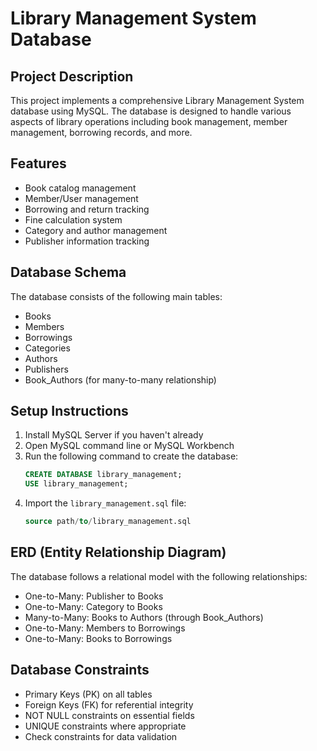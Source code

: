 # Library Management System Database

## Project Description
This project implements a comprehensive Library Management System database using MySQL. The database is designed to handle various aspects of library operations including book management, member management, borrowing records, and more.

## Features
- Book catalog management
- Member/User management
- Borrowing and return tracking
- Fine calculation system
- Category and author management
- Publisher information tracking

## Database Schema
The database consists of the following main tables:
- Books
- Members
- Borrowings
- Categories
- Authors
- Publishers
- Book_Authors (for many-to-many relationship)

## Setup Instructions
1. Install MySQL Server if you haven't already
2. Open MySQL command line or MySQL Workbench
3. Run the following command to create the database:
   ```sql
   CREATE DATABASE library_management;
   USE library_management;
   ```
4. Import the `library_management.sql` file:
   ```sql
   source path/to/library_management.sql
   ```

## ERD (Entity Relationship Diagram)
The database follows a relational model with the following relationships:
- One-to-Many: Publisher to Books
- One-to-Many: Category to Books
- Many-to-Many: Books to Authors (through Book_Authors)
- One-to-Many: Members to Borrowings
- One-to-Many: Books to Borrowings

## Database Constraints
- Primary Keys (PK) on all tables
- Foreign Keys (FK) for referential integrity
- NOT NULL constraints on essential fields
- UNIQUE constraints where appropriate
- Check constraints for data validation